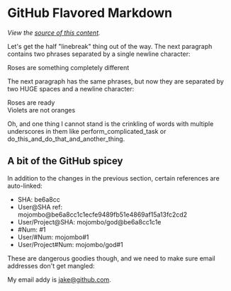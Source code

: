 GitHub Flavored Markdown
================================

*View the [source of this content](http://github.github.com/github-flavored-markdown/sample_content.html).*

Let's get the half "linebreak" thing out of the way. The next paragraph contains two phrases separated by a single newline character:

Roses are something completely different

The next paragraph has the same phrases, but now they are separated by two HUGE spaces and a newline character:

Roses are ready  
Violets are not oranges

Oh, and one thing I cannot stand is the crinkling of words with multiple underscores in them like perform_complicated_task or do_this_and_do_that_and_another_thing.

A bit of the GitHub spicey
-------------------------

In addition to the changes in the previous section, certain references are auto-linked:

* SHA: be6a8cc
* User@SHA ref: mojombo@be6a8cc1c1ecfe9489fb51e4869af15a13fc2cd2
* User/Project@SHA: mojombo/god@be6a8cc1c1e
* \#Num: #1
* User/#Num: mojombo#1
* User/Project#Num: mojombo/god#1

These are dangerous goodies though, and we need to make sure email addresses don't get mangled:

My email addy is jake@github.com.
